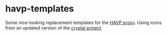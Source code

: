 havp-templates
==============

Some nice-looking replacement templates for the <a href="http://www.server-side.de/">HAVP proxy</a>.
Using icons from an updated version of the <a href="http://commons.wikimedia.org/wiki/Template:Crystal_Project">crystal project</a>.
